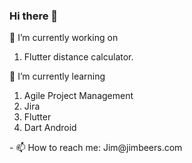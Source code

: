 ### Hi there 👋<BR>
  🔭 I’m currently working on<BR>
<OL>
  <li>Flutter distance calculator.</li>
  </OL>
🌱 I’m currently learning  <BR>
<OL>
  <LI>Agile Project Management
  <LI>Jira 
  <LI>Flutter
  <LI>Dart
  Android 
   </OL>
- 📫 How to reach me: Jim@jimbeers.com


  

<!--
**jimbeers/jimbeers** is a ✨ _special_ ✨ repository because its `README.md` (this file) appears on your GitHub profile.

Here are some ideas to get you started:

- 🔭 I’m currently working on ...
- 🌱 I’m currently learning ...
- 👯 I’m looking to collaborate on ...
- 🤔 I’m looking for help with ...
- 💬 Ask me about ...
- 📫 How to reach me: ...
- 😄 Pronouns: ...
- ⚡ Fun fact: ...
-->
